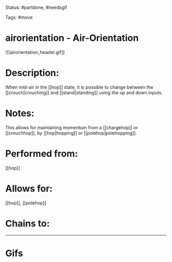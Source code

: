 Status: #partdone, #needsgif 

Tags: #move

# airorientation - Air-Orientation
![[airorientation_header.gif]]
# Description:
When mid-air in the [[hop]] state, it is possible to change between the [[crouch|crouching]] and [[stand|standing]] using the up and down inputs. 

# Notes:
This allows for maintaining momentum from a [[chargehop]] or [[crouchhop]], by [[hop|hopping]] or [[polehop|polehopping]].

# Performed from:
[[hop]]

# Allows for:
[[hop]], [[polehop]]

# Chains to:


___
# Gifs
